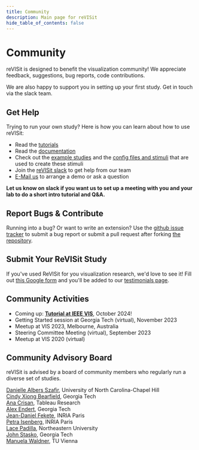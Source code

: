 ```yaml
---
title: Community
description: Main page for reVISit
hide_table_of_contents: false
---
```


# Community

reVISit is designed to benefit the visualization community! We appreciate feedback, suggestions, bug reports, code contributions.

We are also happy to support you in setting up your first study. Get in touch via the slack team.

## Get Help

Trying to run your own study? Here is how you can learn about how to use reVISit:

- Read the [tutorials](../docs/introduction)
- Read the [documentation](../docs/typedoc/)
- Check out the [example studies](https://revisit.dev/study/) and the [config files and stimuli](https://github.com/revisit-studies/study/tree/main/public) that are used to create these stimuli
- Join the [reVISit slack](https://join.slack.com/t/revisit-nsf/shared_invite/zt-25mrh5ppi-6sDAL6HqcWJh_uvt2~~DMQ) to get help from our team
- [E-Mail us](mailto:contact@revisit.dev) to arrange a demo or ask a question

**Let us know on slack if you want us to set up a meeting with you and your lab to do a short intro tutorial and Q&A.**

## Report Bugs & Contribute

Running into a bug? Or want to write an extension? Use the [github issue tracker](https://github.com/revisit-studies/study/issues) to submit a bug report or submit a pull request after forking [the repository](https://github.com/revisit-studies/study).

## Submit Your ReVISit Study

If you've used ReVISit for you visualization research, we'd love to see it! Fill out [this Google form](https://forms.gle/CE82n3V1bcmZ4ahY9) and you'll be added to our [testimonials page](../testimonials).

## Community Activities

- Coming up: **[Tutorial at IEEE VIS](https://ieeevis.org/year/2024/welcome)**, October 2024!
- Getting Started session at Georgia Tech (virtual), November 2023
- Meetup at VIS 2023, Melbourne, Australia
- Steering Committee Meeting (virtual), September 2023
- Meetup at VIS 2020 (virtual)

## Community Advisory Board

reVISit is advised by a board of community members who regularly run a diverse set of studies.

[Danielle Albers Szafir](https://danielleszafir.com/), University of North Carolina-Chapel Hill  
[Cindy Xiong Bearfield](https://cyxiong.com/), Georgia Tech  
[Ana Crisan](https://amcrisan.github.io/), Tableau Research  
[Alex Endert](https://va.gatech.edu/endert/), Georgia Tech  
[Jean-Daniel Fekete](https://www.aviz.fr/~fekete/), INRIA Paris  
[Petra Isenberg](https://petra.isenberg.cc/wiki/pmwiki.php), INRIA Paris  
[Lace Padilla](https://www.lacepadilla.com/), Northeastern University  
[John Stasko](https://faculty.cc.gatech.edu/~john.stasko/), Georgia Tech  
[Manuela Waldner](https://www.cg.tuwien.ac.at/staff/ManuelaWaldner), TU Vienna
